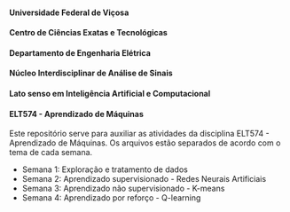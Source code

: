 #### Universidade Federal de Viçosa
#### Centro de Ciências Exatas e Tecnológicas
#### Departamento de Engenharia Elétrica

#### Núcleo Interdisciplinar de Análise de Sinais 
#### Lato senso em Inteligência Artificial e Computacional
#### ELT574 - Aprendizado de Máquinas
Este repositório serve para auxiliar as atividades da disciplina ELT574 - Aprendizado de Máquinas. 
Os arquivos estão separados de acordo com o tema de cada semana. 

- Semana 1: Exploração e tratamento de dados
- Semana 2: Aprendizado supervisionado - Redes Neurais Artificiais
- Semana 3: Aprendizado não supervisionado - K-means
- Semana 4: Aprendizado por reforço - Q-learning
